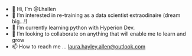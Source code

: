- 👋 Hi, I’m @Lhallen
- 👀 I’m interested in re-training as a data scientist extraodinaire (dream big...!)
- 🌱 I’m currently learning python with Hyperion Dev.
- 💞️ I’m looking to collaborate on anything that will enable me to learn and grow
- 📫 How to reach me ... laura.hayley.allen@outlook.com

<!---
Lhallen/Lhallen is a ✨ special ✨ repository because its `README.md` (this file) appears on your GitHub profile.
You can click the Preview link to take a look at your changes.
--->
